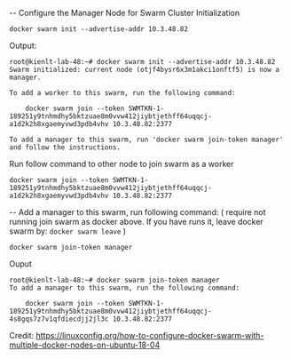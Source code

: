 -- Configure the Manager Node for Swarm Cluster Initialization

```
docker swarm init --advertise-addr 10.3.48.82
```

Output:
```
root@kienlt-lab-48:~# docker swarm init --advertise-addr 10.3.48.82
Swarm initialized: current node (otjf4bysr6x3m1akci1onftf5) is now a manager.

To add a worker to this swarm, run the following command:

    docker swarm join --token SWMTKN-1-189251y9tnhmdhy5bktzuae8m0vvw412jiybtjethff64uqqcj-a1d2k2h8xgaemyvwd3pdb4vhv 10.3.48.82:2377

To add a manager to this swarm, run 'docker swarm join-token manager' and follow the instructions.
```

Run follow command to other node to join swarm as a worker

```
docker swarm join --token SWMTKN-1-189251y9tnhmdhy5bktzuae8m0vvw412jiybtjethff64uqqcj-a1d2k2h8xgaemyvwd3pdb4vhv 10.3.48.82:2377
```

-- Add a manager to this swarm, run following command: ( require not running join swarm as docker above. If you have runs it, leave docker swarm by: `docker swarm leave` )
```
docker swarm join-token manager
```

Ouput
```
root@kienlt-lab-48:~# docker swarm join-token manager
To add a manager to this swarm, run the following command:

    docker swarm join --token SWMTKN-1-189251y9tnhmdhy5bktzuae8m0vvw412jiybtjethff64uqqcj-4s8gqs7z7v1qfdiecdjj2jl3c 10.3.48.82:2377
```


Credit: https://linuxconfig.org/how-to-configure-docker-swarm-with-multiple-docker-nodes-on-ubuntu-18-04
